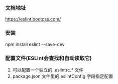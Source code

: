 ### 文档地址
https://eslint.bootcss.com/

###  安装
npm install eslint --save-dev

### 配置文件(ESLint会查找和自动读取它)
1. 可以配置一个独立的 .eslintrc.* 文件
2. package.json 文件里的 eslintConfig 字段指定配置

### 